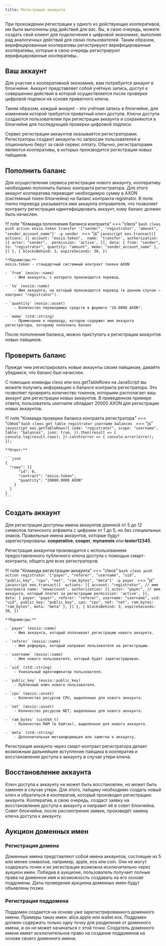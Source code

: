 ```yaml
---
title: Регистрация аккаунта
---
```

При прохождении регистрации у одного из действующих кооперативов, им были выполнены ряд действий для вас. Вы, в свою очередь, можете создать свой клиент для подключения к цифровой экономике, выполняя рад аналогичных действий для своих пользователей. Таким образом, верифицированные кооперативы регистрируют верифицированные кооперативы, которые в свою очередь регистрируют верифицированные кооперативы..

## Ваш аккаунт
Для участия к кооперативной экономике, вам потребуется аккаунт в блокчейне. Аккаунт представляет собой учётную запись, доступ к совершению действий в которой осуществляется после проверки цифровой подписи на основе приватного ключа. 

Таким образом, каждый аккаунт - это учётная запись в блокчейне, для изменения которой требуется приватный ключ доступа. Ключи доступа создаются пользователем при регистрации аккаунта и сохраняются в блокчейне для последующей проверки цифровой подписи.

Сервис регистрации аккаунтов оказывается регистраторами. Регистраторы создают аккаунты по запросам пользователей и опционально берут за свой сервис оплату. Обычно, регистраторами являются кооперативы, в которых производится регистрация новых пайщиков. 

## Пополнить баланс
Для осуществления сервиса регистрации нового аккаунту, кооперативу необходимо пополнить баланс контракта регистратора. Для этого аккаунт кооператива переводит необходимую сумму в AXON (системный токен блокчейна) на баланс контракта registrator. В поле memo перевода указывается имя аккаунта отправителя, что позволяет контракту регистрации идентифицировать аккаунт, кому баланс должен быть начислен. 

!!! note "Команда пополнения баланса контракта"
    === "cleos"
        ```bash
        cleos push action eosio.token transfer '["sender", "registrator", "amount", "sender_account_name"]' -p sender
        ```
    === "js"
        ```javascript
        eos.transact({ 
          actions: [{
            account: "eosio.token", 
            name: 'transfer',
            authorization: [{
              actor: "sender", 
              permission: 'active',
            }],
            data: {
                from: "sender",
                to: "registrator",
                quantity: "amount",
                memo: "sender_account_name"
            },
          }]
        }, {
          blocksBehind: 3,
          expireSeconds: 30,
        })
        ```

    **Параметры:** 
    eosio.token - стандартный системный контракт токена AXON
    
    - `from` (eosio::name)
        - Имя аккаунта, с которого производится перевод.

    - `to` (eosio::name)
        - Имя аккаунта, на который производится перевод (в данном случае — контракт "registrator").

    - `quantity` (eosio::asset)
        - Количество переводимых средств в формате "10.0000 AXON".

    - `memo` (std::string)
        - Примечание к переводу, которое содержит имя аккаунта регистратора, которому пополнить баланс

После пополнения баланса, можно приступать к регистрации аккаунтов новых пайщиков. 

## Проверить баланс
Прежде чем регистрировать новые аккаунты своим пайщикам, давайте убедимся, что баланс был начислен. 

С помощью команды cleos или eos.getTableRows на JavaScript вы можете получить информацию о балансе контракта регистратора. Это позволяет проверить количество токенов, которыми располагает ваш аккаунт для регистрации новых аккаунтов. В приведенном примере ответа, пользователь username обладает 20000 AXON для регистрации новых аккаунтов.

!!! note "Команда проверки баланса контракта регистратора"
    === "cleos"
        ```bash
        cleos get table registrator username balances
        ```
    === "js"
        ```javascript
        eos.getTableRows({
            code: "registrator",
            scope: "username",
            table: "balances",
            json: true,
        }).then(result => {
            console.log(result.rows);
        }).catch(error => {
            console.error(error);
        });
        ```

    **Ответ:**

    ```json
    {
      "rows": [{
          "id": 0,
          "contract": "eosio.token",
          "quantity": "20000.0000 AXON"
        }
      ]
    }
    ```


## Создать аккаунт
Для регистрации доступны имена аккаунтов длинной от 5 до 12 символов латинского алфавита с цифрами от 1 до 5, но без специальных знаков. Правильные имена аккаунтов, которые будут зарегистрированы: **cooperative**, **cooper**, **mynameis** или **tester12345**.

Регистрация аккаунтов производится с использованием предоставленного публичного ключа доступа с помощью смарт-контракта, общего для всех регистраторов. 

!!! note "Команда регистрации аккаунта"
    === "cleos"
        ```bash
        cleos push action registrator '["payer", "referer", "username", "uid", "public_key", "cpu", "net", "ram_bytes", "meta"]' -p payer
        ```
    === "js"
        ```javascript
        eos.transact({ 
          actions: [{
            account: "registrator", // имя контракта
            name: 'newaccount',
            authorization: [{
              actor: "payer", // имя аккаунта, который платит за регистрацию
              permission: 'active',
            }],
            data: {
                payer: "payer",
                referer: "referer",
                username: "username",
                uid: "uid",
                public_key: "public_key",
                cpu: "cpu",
                net: "net",
                ram_bytes: "ram_bytes",
                meta: "meta"
            },
          }]
        }, {
          blocksBehind: 3,
          expireSeconds: 30,
        })
        ```

    **Параметры:** 

    - `payer` (eosio::name)
        - Имя аккаунта, который оплачивает регистрацию нового аккаунта.

    - `referer` (eosio::name)
        - Имя реферера, который направил пользователя на регистрацию.
        
    - `username` (eosio::name)
        - Имя нового пользователя, который будет зарегистрирован.
        
    - `uid` (std::string)
        - Уникальный идентификатор пользователя.
        
    - `public_key` (eosio::public_key)
        - Публичный ключ нового пользователя.
        
    - `cpu` (eosio::asset)
        - Количество ресурсов CPU, выделенных для нового аккаунта.
        
    - `net` (eosio::asset)
        - Количество ресурсов NET, выделенных для нового аккаунта.
        
    - `ram_bytes` (uint64_t)
        - Количество RAM (в байтах), выделенное для нового аккаунта.
        
    - `meta` (std::string)
        - Дополнительная метаинформация или заметки к аккаунту.
 
Регистрация аккаунта через смарт-контракт регистратора делает возможным дальнейшее вступление пайщика в кооператив и восстановление доступа к аккаунту в случае утери ключа. 

## Восстановление аккаунта
Ключ доступа к аккаунту не может быть восстановлен, но может быть заменен в случае утери. Для этого, пайщику необходимо создать новый ключ и обратиться в кооператив, который производил регистрацию аккаунта. Кооператив, в свою очередь, создаст заявку на восстановление доступа к аккаунту и направит её в совет блокчейна. Совет блокчейна, после рассмотрения заявки, произведёт замену ключа доступа к аккаунту. 


## Аукцион доменных имен
### Регистрация домена
Доменные имена представляют собой имена аккаунтов, состоящие из 5 или менее символов, например, apple, eos или coin. Они не могут содержать точек и их регистрация возможна исключительно через аукцион имен. Победив в аукционе, пользователь получает полные права на доменное имя и возможность создавать на его основе поддомены. Даты проведения аукциона доменных имен будут объявлены позже. 

### Регистрация поддомена
Поддомен создается на основе уже зарегистрированного доменного имени. Примеры таких имен: alice.apple или wallet.eos. Поддомен должен содержать только одну точку для разделения от доменного имени, и он не может начинаться с этой точки. Создатель доменного имени имеет исключительное право на создание поддоменов на основе своего доменного имени.


